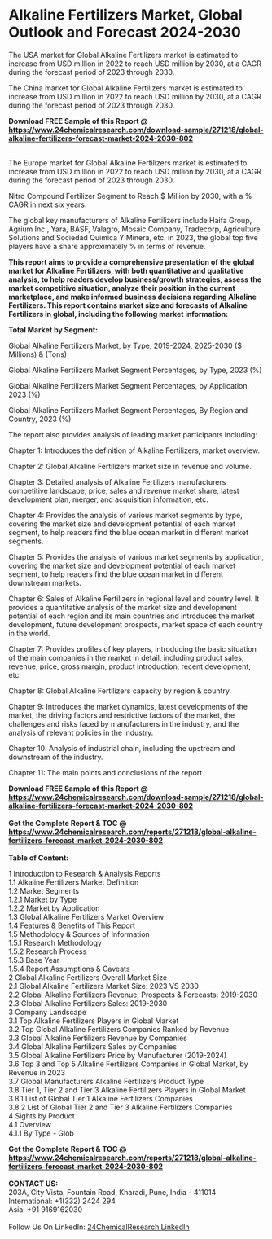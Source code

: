 <h1>Alkaline Fertilizers Market, Global Outlook and Forecast 2024-2030</h1><p>The USA market for Global Alkaline Fertilizers market is estimated to increase from USD million in 2022 to reach USD million by 2030, at a CAGR during the forecast period of 2023 through 2030.</p><p>
</p><p>The China market for Global Alkaline Fertilizers market is estimated to increase from USD million in 2022 to reach USD million by 2030, at a CAGR during the forecast period of 2023 through 2030.</p><div><b>Download FREE Sample of this Report @ 
            <a href="https://www.24chemicalresearch.com/download-sample/271218/global-alkaline-fertilizers-forecast-market-2024-2030-802">
            https://www.24chemicalresearch.com/download-sample/271218/global-alkaline-fertilizers-forecast-market-2024-2030-802</a></b></div><br><p>
</p><p>The Europe market for Global Alkaline Fertilizers market is estimated to increase from USD million in 2022 to reach USD million by 2030, at a CAGR during the forecast period of 2023 through 2030.</p><p>
Nitro Compound Fertilizer Segment to Reach $ Million by 2030, with a % CAGR in next six years.</p><p>
The global key manufacturers of Alkaline Fertilizers include Haifa Group, Agrium Inc., Yara, BASF, Valagro, Mosaic Company, Tradecorp, Agriculture Solutions and Sociedad Quimica Y Minera, etc. in 2023, the global top five players have a share approximately % in terms of revenue.</p><p>
<strong>This report aims to provide a comprehensive presentation of the global market for Alkaline Fertilizers, with both quantitative and qualitative analysis, to help readers develop business/growth strategies, assess the market competitive situation, analyze their position in the current marketplace, and make informed business decisions regarding Alkaline Fertilizers. This report contains market size and forecasts of Alkaline Fertilizers in global, including the following market information:</strong></p><p>
</p><p>
<strong>Total Market by Segment:</strong></p><p>
Global Alkaline Fertilizers Market, by Type, 2019-2024, 2025-2030 ($ Millions) &amp; (Tons)</p><p>
Global Alkaline Fertilizers Market Segment Percentages, by Type, 2023 (%)</p><p>
</p><p>
Global Alkaline Fertilizers Market Segment Percentages, by Application, 2023 (%)</p><p>
</p><p>
Global Alkaline Fertilizers Market Segment Percentages, By Region and Country, 2023 (%)</p><p>
</p><p>
The report also provides analysis of leading market participants including:</p><p>
</p><p>
</p><p>
Chapter 1: Introduces the definition of Alkaline Fertilizers, market overview.</p><p>
Chapter 2: Global Alkaline Fertilizers market size in revenue and volume.</p><p>
Chapter 3: Detailed analysis of Alkaline Fertilizers manufacturers competitive landscape, price, sales and revenue market share, latest development plan, merger, and acquisition information, etc.</p><p>
Chapter 4: Provides the analysis of various market segments by type, covering the market size and development potential of each market segment, to help readers find the blue ocean market in different market segments.</p><p>
Chapter 5: Provides the analysis of various market segments by application, covering the market size and development potential of each market segment, to help readers find the blue ocean market in different downstream markets.</p><p>
Chapter 6: Sales of Alkaline Fertilizers in regional level and country level. It provides a quantitative analysis of the market size and development potential of each region and its main countries and introduces the market development, future development prospects, market space of each country in the world.</p><p>
Chapter 7: Provides profiles of key players, introducing the basic situation of the main companies in the market in detail, including product sales, revenue, price, gross margin, product introduction, recent development, etc.</p><p>
Chapter 8: Global Alkaline Fertilizers capacity by region &amp; country.</p><p>
Chapter 9: Introduces the market dynamics, latest developments of the market, the driving factors and restrictive factors of the market, the challenges and risks faced by manufacturers in the industry, and the analysis of relevant policies in the industry.</p><p>
Chapter 10: Analysis of industrial chain, including the upstream and downstream of the industry.</p><p>
Chapter 11: The main points and conclusions of the report.</p><div><b>Download FREE Sample of this Report @ 
            <a href="https://www.24chemicalresearch.com/download-sample/271218/global-alkaline-fertilizers-forecast-market-2024-2030-802">
            https://www.24chemicalresearch.com/download-sample/271218/global-alkaline-fertilizers-forecast-market-2024-2030-802</a></b></div><br><div><b>Get the Complete Report & TOC @ 
            <a href="https://www.24chemicalresearch.com/reports/271218/global-alkaline-fertilizers-forecast-market-2024-2030-802">
            https://www.24chemicalresearch.com/reports/271218/global-alkaline-fertilizers-forecast-market-2024-2030-802</a></b></div><br>
            <b>Table of Content:</b><p>1 Introduction to Research & Analysis Reports<br />
    1.1 Alkaline Fertilizers Market Definition<br />
    1.2 Market Segments<br />
        1.2.1 Market by Type<br />
        1.2.2 Market by Application<br />
    1.3 Global Alkaline Fertilizers Market Overview<br />
    1.4 Features & Benefits of This Report<br />
    1.5 Methodology & Sources of Information<br />
        1.5.1 Research Methodology<br />
        1.5.2 Research Process<br />
        1.5.3 Base Year<br />
        1.5.4 Report Assumptions & Caveats<br />
2 Global Alkaline Fertilizers Overall Market Size<br />
    2.1 Global Alkaline Fertilizers Market Size: 2023 VS 2030<br />
    2.2 Global Alkaline Fertilizers Revenue, Prospects & Forecasts: 2019-2030<br />
    2.3 Global Alkaline Fertilizers Sales: 2019-2030<br />
3 Company Landscape<br />
    3.1 Top Alkaline Fertilizers Players in Global Market<br />
    3.2 Top Global Alkaline Fertilizers Companies Ranked by Revenue<br />
    3.3 Global Alkaline Fertilizers Revenue by Companies<br />
    3.4 Global Alkaline Fertilizers Sales by Companies<br />
    3.5 Global Alkaline Fertilizers Price by Manufacturer (2019-2024)<br />
    3.6 Top 3 and Top 5 Alkaline Fertilizers Companies in Global Market, by Revenue in 2023<br />
    3.7 Global Manufacturers Alkaline Fertilizers Product Type<br />
    3.8 Tier 1, Tier 2 and Tier 3 Alkaline Fertilizers Players in Global Market<br />
        3.8.1 List of Global Tier 1 Alkaline Fertilizers Companies<br />
        3.8.2 List of Global Tier 2 and Tier 3 Alkaline Fertilizers Companies<br />
4 Sights by Product<br />
    4.1 Overview<br />
        4.1.1 By Type - Glob</p><div><b>Get the Complete Report & TOC @ 
            <a href="https://www.24chemicalresearch.com/reports/271218/global-alkaline-fertilizers-forecast-market-2024-2030-802">
            https://www.24chemicalresearch.com/reports/271218/global-alkaline-fertilizers-forecast-market-2024-2030-802</a></b></div><br><b>CONTACT US:</b><br>
            203A, City Vista, Fountain Road, Kharadi, Pune, India - 411014<br>
            International: +1(332) 2424 294<br>
            Asia: +91 9169162030 <br><br>
            Follow Us On LinkedIn: <a href="https://www.linkedin.com/company/24chemicalresearch/">24ChemicalResearch LinkedIn</a>